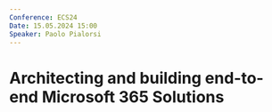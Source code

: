 ```yaml
---
Conference: ECS24
Date: 15.05.2024 15:00
Speaker: Paolo Pialorsi
---
```


# Architecting and building end-to-end Microsoft 365 Solutions


